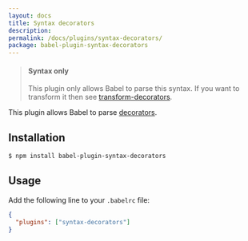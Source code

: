 ```yaml
---
layout: docs
title: Syntax decorators
description:
permalink: /docs/plugins/syntax-decorators/
package: babel-plugin-syntax-decorators
---
```


<blockquote class="babel-callout babel-callout-info">
  <h4>Syntax only</h4>
  <p>
    This plugin only allows Babel to parse this syntax. If you want to transform it then
    see <a href="/docs/plugins/transform-decorators">transform-decorators</a>.
  </p>
</blockquote>

This plugin allows Babel to parse [decorators](https://github.com/wycats/javascript-decorators/blob/master/README.md).

## Installation

```sh
$ npm install babel-plugin-syntax-decorators
```

## Usage

Add the following line to your `.babelrc` file:

```json
{
  "plugins": ["syntax-decorators"]
}
```

